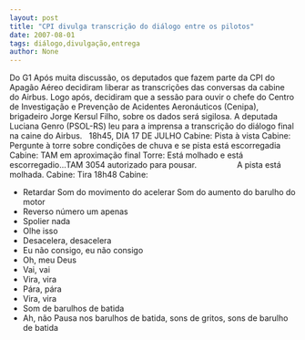 ```yaml
---
layout: post
title: "CPI divulga transcrição do diálogo entre os pilotos"
date: 2007-08-01
tags: diálogo,divulgação,entrega
author: None
---
```

Do G1
Ap&oacute;s muita discuss&atilde;o, os deputados que fazem parte da CPI do Apag&atilde;o A&eacute;reo decidiram liberar as transcri&ccedil;&otilde;es das conversas da cabine do Airbus. Logo ap&oacute;s, decidiram que a sess&atilde;o para ouvir o chefe do Centro de Investiga&ccedil;&atilde;o e Preven&ccedil;&atilde;o de Acidentes Aeron&aacute;uticos (Cenipa), brigadeiro Jorge Kersul Filho, sobre os dados ser&aacute; sigilosa.
A deputada Luciana Genro (PSOL-RS) leu para a imprensa a transcri&ccedil;&atilde;o do di&aacute;logo final na caine do Airbus. &nbsp;
18h45,&nbsp;DIA 17 DE JULHO
Cabine: Pista &agrave; vista 
Cabine: Pergunte &agrave; torre sobre condi&ccedil;&otilde;es de chuva e se pista est&aacute; escorregadia 
Cabine: TAM em aproxima&ccedil;&atilde;o final 
Torre: Est&aacute; molhado e est&aacute; escorregadio...TAM 3054 autorizado para pousar.&nbsp;&nbsp;&nbsp;&nbsp;&nbsp;&nbsp;&nbsp;&nbsp;
&nbsp;&nbsp;&nbsp;&nbsp;&nbsp;&nbsp;&nbsp;&nbsp; A&nbsp;pista est&aacute; molhada. 
Cabine: Tira 
18h48 
Cabine:
- Retardar 
Som do movimento do acelerar 
Som do aumento do barulho do motor 
- Reverso n&uacute;mero um apenas 
- Spolier nada 
- Olhe isso 
- Desacelera, desacelera&nbsp;
- Eu n&atilde;o consigo, eu n&atilde;o consigo
- Oh, meu Deus
- Vai, vai 
- Vira, vira 
- P&aacute;ra, p&aacute;ra 
- Vira, vira 
- Som de barulhos de batida 
- Ah, n&atilde;o 
Pausa nos barulhos de batida, sons de gritos, sons de barulho de batida  